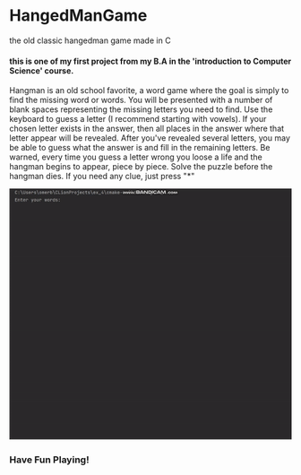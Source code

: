 # <h1>HangedManGame</h1>
the old classic hangedman game made in C

<h4> this is one of my first project from my B.A in the 'introduction to Computer Science' course.</h4>
<p>Hangman is an old school favorite, a word game where the goal is simply to find the missing word or words.
You will be presented with a number of blank spaces representing the missing letters you need to find.
Use the keyboard to guess a letter (I recommend starting with vowels).
If your chosen letter exists in the answer, then all places in the answer where that letter appear will be revealed.
After you've revealed several letters, you may be able to guess what the answer is and fill in the remaining letters.
Be warned, every time you guess a letter wrong you loose a life and the hangman begins to appear, piece by piece.
Solve the puzzle before the hangman dies.
If you need any clue, just press "*"</p>

<img src="./hangedman.gif"/>

<h3>Have Fun Playing!</h3>
